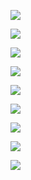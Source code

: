 ![](Images/5b04074e7a99050cec46d36f.jpg)

![](Images/5b04fe217a99050cec46d402.jpg)

![](Images/5b05005b7a99050cec46d40f.jpg)

![](Images/5b050a537a99050cec46d41b.jpg)

![](Images/5b050d427a99050cec46d461.jpg)

![](Images/5b050df67a99050cec46d463.jpg)

![](Images/5b05153b7a99050cec46d482.jpg)

![](Images/5b0516187a99050cec46d486.jpg)

![](Images/5b0529fc7a99050cec46d4d8.jpg)

